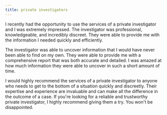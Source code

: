 ```yaml
---
title: private investigators
---
```


I recently had the opportunity to use the services of a private investigator and I was extremely impressed. The investigator was professional, knowledgeable, and incredibly discreet. They were able to provide me with the information I needed quickly and efficiently.

The investigator was able to uncover information that I would have never been able to find on my own. They were able to provide me with a comprehensive report that was both accurate and detailed. I was amazed at how much information they were able to uncover in such a short amount of time.

I would highly recommend the services of a private investigator to anyone who needs to get to the bottom of a situation quickly and discreetly. Their expertise and experience are invaluable and can make all the difference in the outcome of a case. If you're looking for a reliable and trustworthy private investigator, I highly recommend giving them a try. You won't be disappointed.